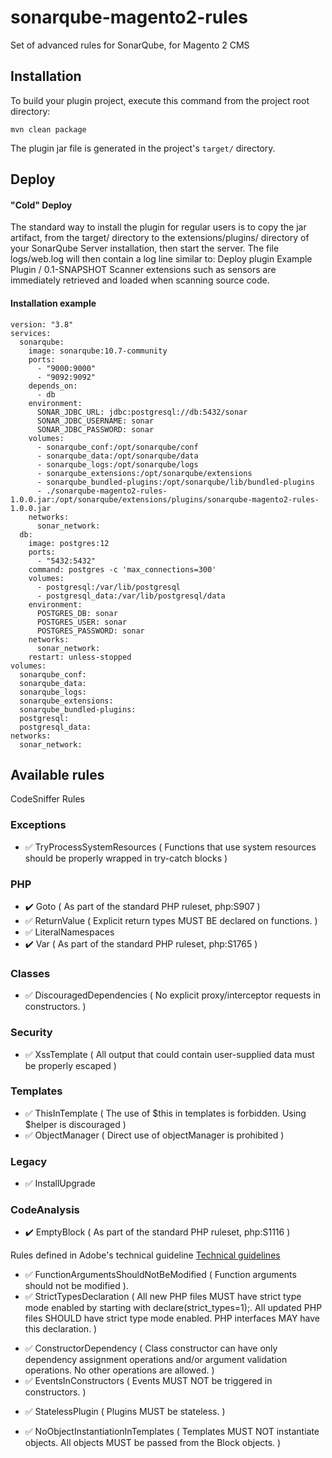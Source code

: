 # sonarqube-magento2-rules
<p>Set of advanced rules for SonarQube, for Magento 2 CMS<p>

<h2>Installation</h2>
To build your plugin project, execute this command from the project root directory:

`mvn clean package`

The plugin jar file is generated in the project's `target/` directory.

<h2>Deploy</h2>
<h4>"Cold" Deploy</h4>
The standard way to install the plugin for regular users is to copy the jar artifact, from the target/ directory to the extensions/plugins/ directory of your SonarQube Server installation, then start the server. The file logs/web.log will then contain a log line similar to:
Deploy plugin Example Plugin / 0.1-SNAPSHOT
Scanner extensions such as sensors are immediately retrieved and loaded when scanning source code.

<h4>Installation example</h4>

````
version: "3.8"
services:
  sonarqube:
    image: sonarqube:10.7-community
    ports:
      - "9000:9000"
      - "9092:9092"
    depends_on:
      - db
    environment:
      SONAR_JDBC_URL: jdbc:postgresql://db:5432/sonar
      SONAR_JDBC_USERNAME: sonar
      SONAR_JDBC_PASSWORD: sonar
    volumes:
      - sonarqube_conf:/opt/sonarqube/conf
      - sonarqube_data:/opt/sonarqube/data
      - sonarqube_logs:/opt/sonarqube/logs
      - sonarqube_extensions:/opt/sonarqube/extensions
      - sonarqube_bundled-plugins:/opt/sonarqube/lib/bundled-plugins
      - ./sonarqube-magento2-rules-1.0.0.jar:/opt/sonarqube/extensions/plugins/sonarqube-magento2-rules-1.0.0.jar
    networks:
      sonar_network:
  db:
    image: postgres:12
    ports:
      - "5432:5432"
    command: postgres -c 'max_connections=300'
    volumes:
      - postgresql:/var/lib/postgresql
      - postgresql_data:/var/lib/postgresql/data
    environment:
      POSTGRES_DB: sonar
      POSTGRES_USER: sonar
      POSTGRES_PASSWORD: sonar
    networks:
      sonar_network:
    restart: unless-stopped
volumes:
  sonarqube_conf:
  sonarqube_data:
  sonarqube_logs:
  sonarqube_extensions:
  sonarqube_bundled-plugins:
  postgresql:
  postgresql_data:
networks:
  sonar_network:

````

<h2>Available rules</h2>

<p>CodeSniffer Rules</p>

<h3>Exceptions</h3>
<ul>
    <li>✅ TryProcessSystemResources ( Functions that use system resources should be properly wrapped in try-catch blocks )</li>
</ul>

<h3>PHP</h3>
<ul>
    <li>✔️ Goto ( As part of the standard PHP ruleset, php:S907 )</li>
    <li>✅ ReturnValue ( Explicit return types MUST BE declared on functions. )</li>
    <li>✅ LiteralNamespaces</li>
    <li>✔️ Var ( As part of the standard PHP ruleset, php:S1765 )</li>
</ul>

<h3>Classes</h3>
<ul>
    <li>✅ DiscouragedDependencies ( No explicit proxy/interceptor requests in constructors. )</li>
</ul>

<h3>Security</h3>
<ul>
    <li>✅ XssTemplate ( All output that could contain user-supplied data must be properly escaped )</li>
</ul>

<h3>Templates</h3>
<ul>
    <li>✅ ThisInTemplate ( The use of $this in templates is forbidden. Using $helper is discouraged )</li>
    <li>✅ ObjectManager ( Direct use of objectManager is prohibited )</li>
</ul>


<h3>Legacy</h3>
<ul>
    <li>✅ InstallUpgrade</li>
</ul>

<h3>CodeAnalysis</h3>
<ul>
    <li>✔️ EmptyBlock ( As part of the standard PHP ruleset, php:S1116 )</li>
</ul>


<p>Rules defined in Adobe's technical guideline <a href="https://developer.adobe.com/commerce/php/coding-standards/technical-guidelines/">Technical guidelines</a></p>
<ul>
    <li>✅ FunctionArgumentsShouldNotBeModified ( Function arguments should not be modified ).</li>
    <li>✅ StrictTypesDeclaration ( All new PHP files MUST have strict type mode enabled by starting with declare(strict_types=1);. All updated PHP files SHOULD have strict type mode enabled. PHP interfaces MAY have this declaration. ) </li>
</ul>

<ul>
    <li>✅ ConstructorDependency ( Class constructor can have only dependency assignment operations and/or argument validation operations. No other operations are allowed. )</li>
    <li>✅ EventsInConstructors ( Events MUST NOT be triggered in constructors. )</li>
</ul>
<ul>
    <li>✅ StatelessPlugin ( Plugins MUST be stateless. )</li>
</ul>
<ul>
    <li>✅ NoObjectInstantiationInTemplates ( Templates MUST NOT instantiate objects. All objects MUST be passed from the Block objects. )</li>
</ul>

